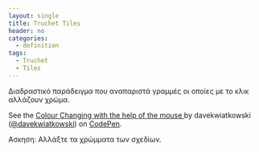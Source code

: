```yaml
---
layout: single
title: Truchet Tiles
header: no
categories:
  - definition
tags:
  - Truchet 
  - Tiles
---
```


Διαδραστικό παράδειγμα που αναπαριστά γραμμές οι οποίες με το κλικ αλλάζουν χρώμα. 

<p data-height="350" data-theme-id="17517" data-slug-hash="jQxdeE" data-default-tab="result" data-user="davekwiatkowski" class='codepen'>See the  <a href='https://codepen.io/davekwiatkowski/pen/jQxdeE'>Colour Changing with the help of the mouse </a> by davekwiatkowski (<a href='https://codepen.io/davekwiatkowski/'>@davekwiatkowski</a>) on <a href='http://codepen.io'>CodePen</a>.</p>
<script async src="//assets.codepen.io/assets/embed/ei.js"></script>

Ασκηση: Αλλάξτε τα χρώμματα των σχεδίων.
